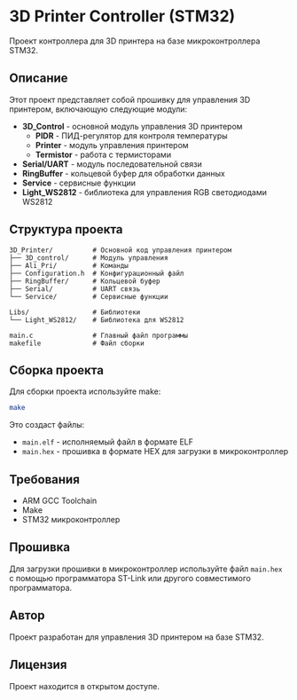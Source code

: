 # 3D Printer Controller (STM32)

Проект контроллера для 3D принтера на базе микроконтроллера STM32.

## Описание

Этот проект представляет собой прошивку для управления 3D принтером, включающую следующие модули:

- **3D_Control** - основной модуль управления 3D принтером
  - **PIDR** - ПИД-регулятор для контроля температуры
  - **Printer** - модуль управления принтером
  - **Termistor** - работа с термисторами
- **Serial/UART** - модуль последовательной связи
- **RingBuffer** - кольцевой буфер для обработки данных
- **Service** - сервисные функции
- **Light_WS2812** - библиотека для управления RGB светодиодами WS2812

## Структура проекта

```
3D_Printer/          # Основной код управления принтером
├── 3D_control/      # Модуль управления
├── Ali_Pri/         # Команды
├── Configuration.h  # Конфигурационный файл
├── RingBuffer/      # Кольцевой буфер
├── Serial/          # UART связь
└── Service/         # Сервисные функции

Libs/                # Библиотеки
└── Light_WS2812/    # Библиотека для WS2812

main.c               # Главный файл программы
makefile             # Файл сборки
```

## Сборка проекта

Для сборки проекта используйте make:

```bash
make
```

Это создаст файлы:
- `main.elf` - исполняемый файл в формате ELF
- `main.hex` - прошивка в формате HEX для загрузки в микроконтроллер

## Требования

- ARM GCC Toolchain
- Make
- STM32 микроконтроллер

## Прошивка

Для загрузки прошивки в микроконтроллер используйте файл `main.hex` с помощью программатора ST-Link или другого совместимого программатора.

## Автор

Проект разработан для управления 3D принтером на базе STM32.

## Лицензия

Проект находится в открытом доступе.

